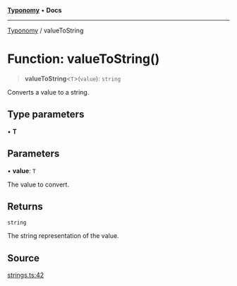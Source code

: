 [**Typonomy**](../README.md) • **Docs**

***

[Typonomy](../globals.md) / valueToString

# Function: valueToString()

> **valueToString**\<`T`\>(`value`): `string`

Converts a value to a string.

## Type parameters

• **T**

## Parameters

• **value**: `T`

The value to convert.

## Returns

`string`

The string representation of the value.

## Source

[strings.ts:42](https://github.com/softcraft-development/typonomy/blob/c5db2fa8cb85771ae57ef1e5ca7f405fc63a6f0d/src/strings.ts#L42)
